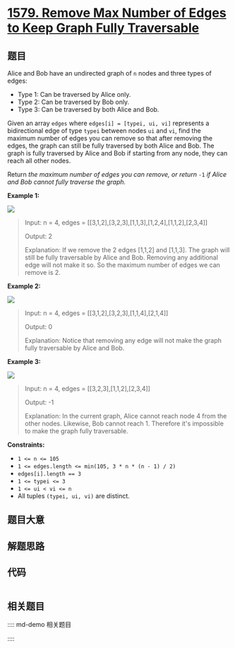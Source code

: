 # [1579. Remove Max Number of Edges to Keep Graph Fully Traversable](https://leetcode.com/problems/remove-max-number-of-edges-to-keep-graph-fully-traversable)

## 题目

Alice and Bob have an undirected graph of `n` nodes and three types of edges:

  * Type 1: Can be traversed by Alice only.
  * Type 2: Can be traversed by Bob only.
  * Type 3: Can be traversed by both Alice and Bob.

Given an array `edges` where `edges[i] = [typei, ui, vi]` represents a
bidirectional edge of type `typei` between nodes `ui` and `vi`, find the
maximum number of edges you can remove so that after removing the edges, the
graph can still be fully traversed by both Alice and Bob. The graph is fully
traversed by Alice and Bob if starting from any node, they can reach all other
nodes.

Return _the maximum number of edges you can remove, or return_ `-1` _if Alice
and Bob cannot fully traverse the graph._



**Example 1:**

**![](https://assets.leetcode.com/uploads/2020/08/19/ex1.png)**

> Input: n = 4, edges = [[3,1,2],[3,2,3],[1,1,3],[1,2,4],[1,1,2],[2,3,4]]
> 
> Output: 2
> 
> Explanation: If we remove the 2 edges [1,1,2] and [1,1,3]. The graph will still be fully traversable by Alice and Bob. Removing any additional edge will not make it so. So the maximum number of edges we can remove is 2.

**Example 2:**

**![](https://assets.leetcode.com/uploads/2020/08/19/ex2.png)**

> Input: n = 4, edges = [[3,1,2],[3,2,3],[1,1,4],[2,1,4]]
> 
> Output: 0
> 
> Explanation: Notice that removing any edge will not make the graph fully traversable by Alice and Bob.

**Example 3:**

**![](https://assets.leetcode.com/uploads/2020/08/19/ex3.png)**

> Input: n = 4, edges = [[3,2,3],[1,1,2],[2,3,4]]
> 
> Output: -1
> 
> Explanation: In the current graph, Alice cannot reach node 4 from the other nodes. Likewise, Bob cannot reach 1. Therefore it's impossible to make the graph fully traversable.





**Constraints:**

  * `1 <= n <= 105`
  * `1 <= edges.length <= min(105, 3 * n * (n - 1) / 2)`
  * `edges[i].length == 3`
  * `1 <= typei <= 3`
  * `1 <= ui < vi <= n`
  * All tuples `(typei, ui, vi)` are distinct.


## 题目大意

## 解题思路

## 代码

```javascript

```

## 相关题目

:::: md-demo 相关题目

::::

